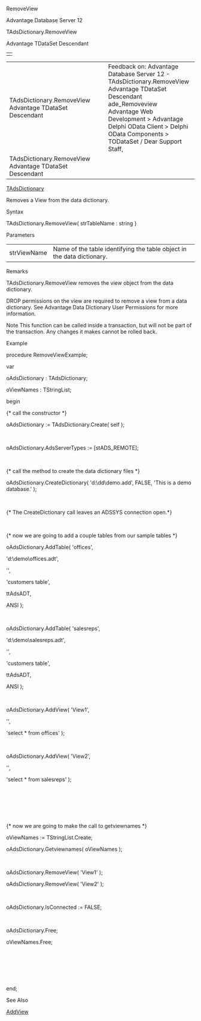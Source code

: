 RemoveView




Advantage Database Server 12  

TAdsDictionary.RemoveView

Advantage TDataSet Descendant

|  |
| --- |
|  |

|  |  |  |  |  |
| --- | --- | --- | --- | --- |
| TAdsDictionary.RemoveView  Advantage TDataSet Descendant |  |  | Feedback on: Advantage Database Server 12 - TAdsDictionary.RemoveView Advantage TDataSet Descendant ade\_Removeview Advantage Web Development > Advantage Delphi OData Client > Delphi OData Components > TODataSet / Dear Support Staff, |  |
| TAdsDictionary.RemoveView  Advantage TDataSet Descendant |  |  |  |  |

[TAdsDictionary](ade_tadsdictionary.htm)

Removes a View from the data dictionary.

Syntax

TAdsDictionary.RemoveView( strTableName : string }

Parameters

|  |  |
| --- | --- |
| strViewName | Name of the table identifying the table object in the data dictionary. |

Remarks

TAdsDictionary.RemoveView removes the view object from the data dictionary.

DROP permissions on the view are required to remove a view from a data dictionary. See Advantage Data Dictionary User Permissions for more information.

Note This function can be called inside a transaction, but will not be part of the transaction. Any changes it makes cannot be rolled back.

Example

procedure RemoveViewExample;

var

oAdsDictionary : TAdsDictionary;

oViewNames : TStringList;

begin

{\* call the constructor \*}

oAdsDictionary := TAdsDictionary.Create( self );

 

oAdsDictionary.AdsServerTypes := [stADS\_REMOTE];

 

{\* call the method to create the data dictionary files \*}

oAdsDictionary.CreateDictionary( 'd:\dd\demo.add', FALSE, 'This is a demo database.' );

 

{\* The CreateDictionary call leaves an ADSSYS connection open.\*}

 

{\* now we are going to add a couple tables from our sample tables \*}

oAdsDictionary.AddTable( 'offices',

'd:\demo\offices.adt',

'',

'customers table',

ttAdsADT,

ANSI );

 

oAdsDictionary.AddTable( 'salesreps',

'd:\demo\salesreps.adt',

'',

'customers table',

ttAdsADT,

ANSI );

 

oAdsDictionary.AddView( 'View1',

'',

'select \* from offices' );

 

oAdsDictionary.AddView( 'View2',

'',

'select \* from salesreps' );

 

 

 

{\* now we are going to make the call to getviewnames \*}

oViewNames := TStringList.Create;

oAdsDictionary.Getviewnames( oViewNames );

 

oAdsDictionary.RemoveView( 'View1' );

oAdsDictionary.RemoveView( 'View2' );

 

oAdsDictionary.IsConnected := FALSE;

 

oAdsDictionary.Free;

oViewNames.Free;

 

 

 

end;

See Also

[AddView](ade_addview.htm)